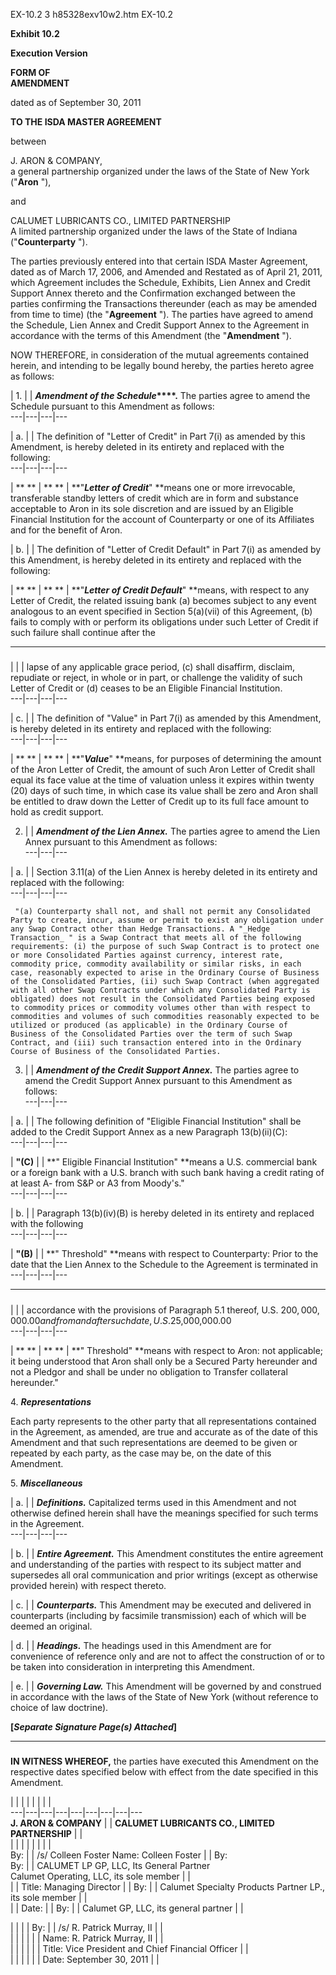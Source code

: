 EX-10.2 3 h85328exv10w2.htm EX-10.2

**Exhibit 10.2**

**Execution Version**

**FORM OF  
AMENDMENT**

dated as of September 30, 2011

**TO THE ISDA MASTER AGREEMENT**

between

J. ARON & COMPANY,  
a general partnership organized under the laws of the State of New York  
("**Aron** "),

and

CALUMET LUBRICANTS CO., LIMITED PARTNERSHIP  
A limited partnership organized under the laws of the State of Indiana  
("**Counterparty** ").

The parties previously entered into that certain ISDA Master Agreement, dated
as of March 17, 2006, and Amended and Restated as of April 21, 2011, which
Agreement includes the Schedule, Exhibits, Lien Annex and Credit Support Annex
thereto and the Confirmation exchanged between the parties confirming the
Transactions thereunder (each as may be amended from time to time) (the
"**Agreement** "). The parties have agreed to amend the Schedule, Lien Annex
and Credit Support Annex to the Agreement in accordance with the terms of this
Amendment (the "**Amendment** ").

NOW THEREFORE, in consideration of the mutual agreements contained herein, and
intending to be legally bound hereby, the parties hereto agree as follows:

  | 1. |   | **_Amendment of the Schedule_****.** The parties agree to amend the Schedule pursuant to this Amendment as follows:  
---|---|---|---  
  
  | a. |   | The definition of "Letter of Credit" in Part 7(i) as amended by this Amendment, is hereby deleted in its entirety and replaced with the following:  
---|---|---|---  
  
  | ** ** | ** ** | **"****_Letter of Credit_****" **means one or more irrevocable, transferable standby letters of credit which are in form and substance acceptable to Aron in its sole discretion and are issued by an Eligible Financial Institution for the account of Counterparty or one of its Affiliates and for the benefit of Aron.  
  
  | b. |   | The definition of "Letter of Credit Default" in Part 7(i) as amended by this Amendment, is hereby deleted in its entirety and replaced with the following:  
  
  | ** ** | ** ** | **"****_Letter of Credit Default_****" **means, with respect to any Letter of Credit, the related issuing bank (a) becomes subject to any event analogous to an event specified in Section 5(a)(vii) of this Agreement, (b) fails to comply with or perform its obligations under such Letter of Credit if such failure shall continue after the  
  


* * *

#####  

  |   |   | lapse of any applicable grace period, (c) shall disaffirm, disclaim, repudiate or reject, in whole or in part, or challenge the validity of such Letter of Credit or (d) ceases to be an Eligible Financial Institution.  
---|---|---|---  
  
  | c. |   | The definition of "Value" in Part 7(i) as amended by this Amendment, is hereby deleted in its entirety and replaced with the following:  
---|---|---|---  
  
  | ** ** | ** ** | **"****_Value_****" **means, for purposes of determining the amount of the Aron Letter of Credit, the amount of such Aron Letter of Credit shall equal its face value at the time of valuation unless it expires within twenty (20) days of such time, in which case its value shall be zero and Aron shall be entitled to draw down the Letter of Credit up to its full face amount to hold as credit support.  
  
2. |   | **_Amendment of the Lien Annex._** The parties agree to amend the Lien Annex pursuant to this Amendment as follows:  
---|---|---  
  
  | a. |   | Section 3.11(a) of the Lien Annex is hereby deleted in its entirety and replaced with the following:  
---|---|---|---  
  
     "(a) Counterparty shall not, and shall not permit any Consolidated Party to create, incur, assume or permit to exist any obligation under any Swap Contract other than Hedge Transactions. A "_Hedge Transaction_ " is a Swap Contract that meets all of the following requirements: (i) the purpose of such Swap Contract is to protect one or more Consolidated Parties against currency, interest rate, commodity price, commodity availability or similar risks, in each case, reasonably expected to arise in the Ordinary Course of Business of the Consolidated Parties, (ii) such Swap Contract (when aggregated with all other Swap Contracts under which any Consolidated Party is obligated) does not result in the Consolidated Parties being exposed to commodity prices or commodity volumes other than with respect to commodities and volumes of such commodities reasonably expected to be utilized or produced (as applicable) in the Ordinary Course of Business of the Consolidated Parties over the term of such Swap Contract, and (iii) such transaction entered into in the Ordinary Course of Business of the Consolidated Parties. 

3. |   | **_Amendment of the Credit Support Annex._** The parties agree to amend the Credit Support Annex pursuant to this Amendment as follows:  
---|---|---  
  
  | a. |   | The following definition of "Eligible Financial Institution" shall be added to the Credit Support Annex as a new Paragraph 13(b)(ii)(C):  
---|---|---|---  
  
  | **"(C)** |   | **" Eligible Financial Institution" **means a U.S. commercial bank or a foreign bank with a U.S. branch with such bank having a credit rating of at least A- from S&P or A3 from Moody's."  
---|---|---|---  
  
  | b. |   | Paragraph 13(b)(iv)(B) is hereby deleted in its entirety and replaced with the following  
---|---|---|---  
  
  | **"(B)** |   | **" Threshold" **means with respect to Counterparty: Prior to the date that the Lien Annex to the Schedule to the Agreement is terminated in  
---|---|---|---  
  


* * *

#####  

  |   |   | accordance with the provisions of Paragraph 5.1 thereof, U.S. $200,000,000.00 and from and after such date, U.S.$25,000,000.00  
---|---|---|---  
  
  | ** ** | ** ** | **" Threshold" **means with respect to Aron: not applicable; it being understood that Aron shall only be a Secured Party hereunder and not a Pledgor and shall be under no obligation to Transfer collateral hereunder."  
  
4\. **_Representations_**

Each party represents to the other party that all representations contained in
the Agreement, as amended, are true and accurate as of the date of this
Amendment and that such representations are deemed to be given or repeated by
each party, as the case may be, on the date of this Amendment.

5\. **_Miscellaneous_**

  | a. |   | **_Definitions._** Capitalized terms used in this Amendment and not otherwise defined herein shall have the meanings specified for such terms in the Agreement.  
---|---|---|---  
  
  | b. |   | **_Entire Agreement._** This Amendment constitutes the entire agreement and understanding of the parties with respect to its subject matter and supersedes all oral communication and prior writings (except as otherwise provided herein) with respect thereto.  
  
  | c. |   | **_Counterparts._** This Amendment may be executed and delivered in counterparts (including by facsimile transmission) each of which will be deemed an original.  
  
  | d. |   | **_Headings._** The headings used in this Amendment are for convenience of reference only and are not to affect the construction of or to be taken into consideration in interpreting this Amendment.  
  
  | e. |   | **_Governing Law._** This Amendment will be governed by and construed in accordance with the laws of the State of New York (without reference to choice of law doctrine).  
  
**[****_Separate Signature Page(s) Attached_****]**



* * *

#####  

**IN WITNESS WHEREOF,** the parties have executed this Amendment on the
respective dates specified below with effect from the date specified in this
Amendment.

  |   |   |   |   |   |   |   |    
---|---|---|---|---|---|---|---|---  
**J. ARON & COMPANY** |   | **CALUMET LUBRICANTS CO., LIMITED PARTNERSHIP** |   |    
  |   |   |   |   |   |   |   |    
By:  |   | /s/ Colleen Foster  Name: Colleen Foster  |   | By:  
By:  |   | CALUMET LP GP, LLC, Its General Partner  
Calumet Operating, LLC, its sole member |   |    
  |   | Title: Managing Director  |   | By:  |   | Calumet Specialty Products Partner LP., its sole member |   |    
  |   | Date:  |   | By:  |   | Calumet GP, LLC, its general partner |   |    
  
  |   |   |   | By: |   | /s/ R. Patrick Murray, II |   |    
  |   |   |   |   |   |   Name: R. Patrick Murray, II  |   |    
  |   |   |   |   |   | Title: Vice President and Chief Financial Officer |   |    
  |   |   |   |   |   | Date: September 30, 2011 |   |    
  

